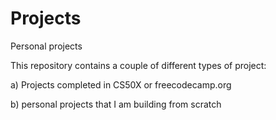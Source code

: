 # Projects
Personal projects

This repository contains a couple of different types of project: 

a) Projects completed in CS50X or freecodecamp.org

b) personal projects that I am building from scratch
